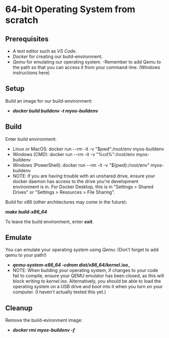 # 64-bit Operating System from scratch

## Prerequisites
- A text editor such as _VS Code_.
- _Docker_ for creating our build-environment.
- _Qemu_ for emulating our operating system.
  -Remember to add Qemu to the path so that you can access it from your command-line. (Windows instructions here)
  
## Setup

Build an image for our build-environment:

- ___docker build buildenv -t myos-buildenv___

Build
-------------------------------------------------------------------------------
Enter build environment:

- Linux or MacOS: docker run --rm -it -v "$pwd":/root/env myos-buildenv
- Windows (CMD): docker run --rm -it -v "%cd%":/root/env myos-buildenv
- Windows (PowerShell): docker run --rm -it -v "${pwd}:/root/env" myos-buildenv
- NOTE: If you are having trouble with an unshared drive, ensure your docker daemon has access to the drive you're development environment is in. For Docker Desktop, this is in "Settings > Shared Drives" or "Settings > Resources > File Sharing".

Build for x86 (other architectures may come in the future):

___make build-x86_64___

To leave the build environment, enter ___exit___.

Emulate
-------------------------------------------------------------------------------
You can emulate your operating system using _Qemu_: (Don't forget to add qemu to your path!)

- ___qemu-system-x86_64 -cdrom dist/x86_64/kernel.iso____
- NOTE: When building your operating system, if changes to your code fail to compile, ensure your QEMU emulator has been closed, as this will block writing to _kernel.iso_.
Alternatively, you should be able to load the operating system on a USB drive and boot into it when you turn on your computer. (I haven't actually tested this yet.)

Cleanup
-------------------------------------------------------------------------------
Remove the build-evironment image:

- ___docker rmi myos-buildenv -f___
